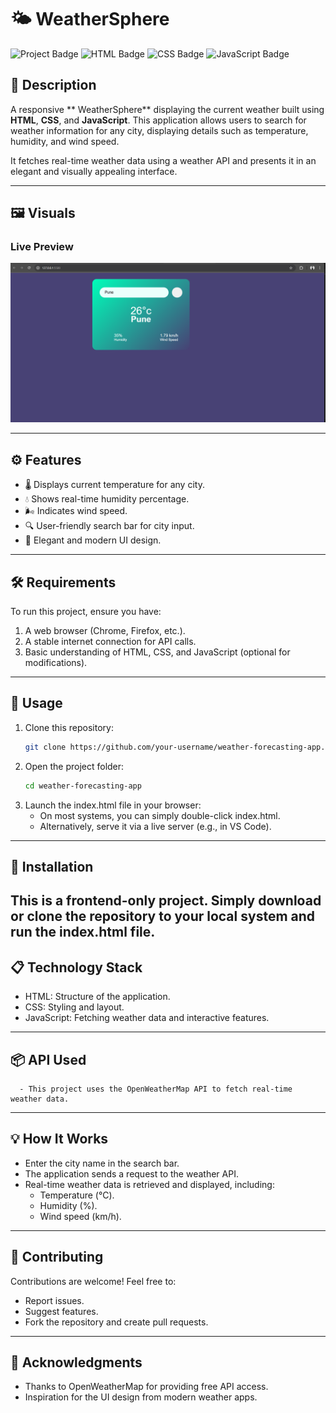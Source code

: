 # 🌤️ WeatherSphere

![Project Badge](https://img.shields.io/badge/Weather-Forecast-brightgreen)
![HTML Badge](https://img.shields.io/badge/HTML-5-orange)
![CSS Badge](https://img.shields.io/badge/CSS-3-blue)
![JavaScript Badge](https://img.shields.io/badge/JavaScript-ES6-yellow)

## 🌟 Description
A responsive ** WeatherSphere** displaying the current weather built using **HTML**, **CSS**, and **JavaScript**. This application allows users to search for weather information for any city, displaying details such as temperature, humidity, and wind speed. 

It fetches real-time weather data using a weather API and presents it in an elegant and visually appealing interface.

---

## 🖼️ Visuals
### **Live Preview**
![Weather App Screenshot](Screenshot%202025-01-16%20194818.png)

---

## ⚙️ Features
- 🌡️ Displays current temperature for any city.
- 💧 Shows real-time humidity percentage.
- 🌬️ Indicates wind speed.
- 🔍 User-friendly search bar for city input.
- 🎨 Elegant and modern UI design.

---

## 🛠️ Requirements
To run this project, ensure you have:
1. A web browser (Chrome, Firefox, etc.).
2. A stable internet connection for API calls.
3. Basic understanding of HTML, CSS, and JavaScript (optional for modifications).

---

## 🚀 Usage
1. Clone this repository:
   ```bash
   git clone https://github.com/your-username/weather-forecasting-app.git
   ```
2. Open the project folder:
   ```bash
   cd weather-forecasting-app
   ```
3. Launch the index.html file in your browser:
    - On most systems, you can simply double-click index.html.
    - Alternatively, serve it via a live server (e.g., in VS Code).
  
---

## 🔧 Installation
  This is a frontend-only project. Simply download or clone the repository to your local system and run the index.html file.
---


## 📋 Technology Stack
 - HTML: Structure of the application.
 - CSS: Styling and layout.
 - JavaScript: Fetching weather data and interactive features.
---

## 📦 API Used
      - This project uses the OpenWeatherMap API to fetch real-time weather data.
--- 

## 💡 How It Works
 - Enter the city name in the search bar.
 - The application sends a request to the weather API.
 - Real-time weather data is retrieved and displayed, including:
     - Temperature (°C).
     - Humidity (%).
     - Wind speed (km/h).
---

## 🤝 Contributing
Contributions are welcome! Feel free to:

- Report issues.
- Suggest features.
- Fork the repository and create pull requests.

---

## 🙌 Acknowledgments
- Thanks to OpenWeatherMap for providing free API access.
- Inspiration for the UI design from modern weather apps.
